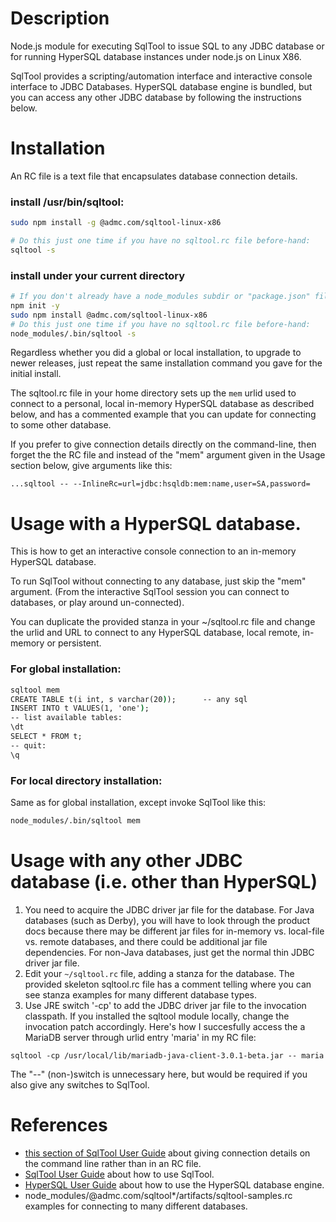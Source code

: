 # Description
Node.js module for executing SqlTool to issue SQL to any JDBC database
or for running HyperSQL database instances under node.js
on Linux X86.

SqlTool provides a scripting/automation interface and interactive console
interface to JDBC Databases.
HyperSQL database engine is bundled, but you can access any other JDBC
database by following the instructions below.

# Installation
An RC file is a text file that encapsulates database connection details.
### install /usr/bin/sqltool:
```bash
sudo npm install -g @admc.com/sqltool-linux-x86

# Do this just one time if you have no sqltool.rc file before-hand:
sqltool -s
```

### install under your current directory
```bash
# If you don't already have a node_modules subdir or "package.json" file:
npm init -y
sudo npm install @admc.com/sqltool-linux-x86
# Do this just one time if you have no sqltool.rc file before-hand:
node_modules/.bin/sqltool -s
```

Regardless whether you did a global or local installation, to upgrade to
newer releases, just repeat the same installation command you gave for the
initial install.

The sqltool.rc file in your home directory sets up the `mem` urlid used to
connect to a personal, local in-memory HyperSQL database as described below,
and has a commented example that you can update for connecting to some
other database.

If you prefer to give connection details directly on the command-line, then
forget the the RC file and instead of the "mem" argument given  in the
Usage section below, give arguments like this:
```
...sqltool -- --InlineRc=url=jdbc:hsqldb:mem:name,user=SA,password=
```

# Usage with a HyperSQL database.
This is how to get an interactive console connection to an in-memory HyperSQL database.

To run SqlTool without connecting to any database, just skip the "mem" argument.
(From the interactive SqlTool session you can connect to databases, or play around un-connected).

You can duplicate the provided stanza in your ~/sqltool.rc file and change the
urlid and URL to connect to any HyperSQL database, local remote,
in-memory or persistent.

### For global installation:
```cmd
sqltool mem
CREATE TABLE t(i int, s varchar(20));      -- any sql
INSERT INTO t VALUES(1, 'one');
-- list available tables:
\dt
SELECT * FROM t;
-- quit:
\q
```
### For local directory installation:
Same as for global installation, except invoke SqlTool like this:
```cmd
node_modules/.bin/sqltool mem
```

# Usage with any other JDBC database (i.e. other than HyperSQL)
1. You need to acquire the JDBC driver jar file for the database.
For Java databases (such as Derby), you will have to look through the
 product docs because there may be different jar files for in-memory
 vs. local-file vs. remote databases, and there could be additional
 jar file dependencies.
For non-Java databases, just get the normal thin JDBC driver jar file.
1. Edit your `~/sqltool.rc` file, adding a stanza for the database.
The provided skeleton sqltool.rc file has a comment telling where you
can see stanza examples for many different database types.
1. Use JRE switch '-cp' to add the JDBC driver jar file to the invocation
classpath.  If you installed the sqltool module locally, change the
invocation patch accordingly.  Here's how I succesfully access the a
MariaDB server through urlid entry 'maria' in my RC file:
```
sqltool -cp /usr/local/lib/mariadb-java-client-3.0.1-beta.jar -- maria
```
The "--" (non-)switch is unnecessary here, but would be required if you
also give any switches to SqlTool.

# References
* [this section of SqlTool User Guide](http://hsqldb.org/doc/2.0/util-guide/sqltool-chapt.html#sqltool_ilauth-sect) about giving connection details on the command line rather than in an RC file.
* [SqlTool User Guide](http://hsqldb.org/doc/2.0/util-guide/sqltool-chapt.html) about how to use SqlTool.
* [HyperSQL User Guide](http://hsqldb.org/doc/2.0/guide/index.html) about how to use the HyperSQL database engine.
* node_modules/@admc.com/sqltool\*/artifacts/sqltool-samples.rc
 examples for connecting to many different databases.

